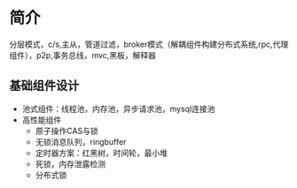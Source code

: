 # 简介
分层模式，c/s,主从，管道过滤，broker模式（解耦组件构建分布式系统,rpc,代理组件），p2p,事务总线，mvc,黑板，解释器

## 基础组件设计
+ 池式组件：线程池，内存池，异步请求池，mysql连接池
+ 高性能组件
  + 原子操作CAS与锁
  + 无锁消息队列，ringbuffer
  + 定时器方案：红黑树，时间轮，最小堆
  + 死锁，内存泄露检测
  + 分布式锁
  